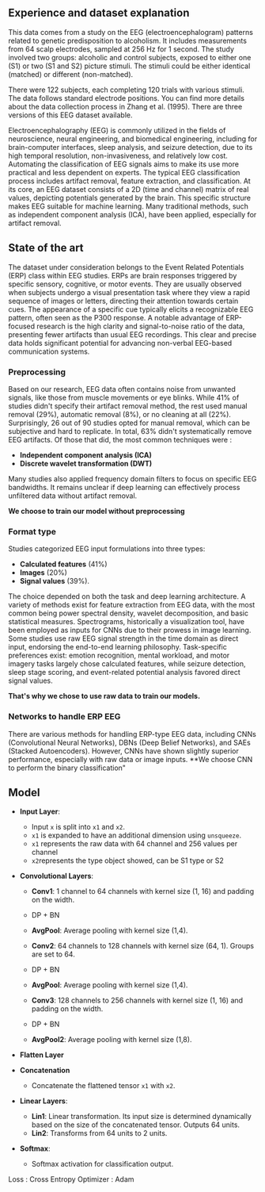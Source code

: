 
## Experience and dataset explanation

This data comes from a study on the EEG (electroencephalogram) patterns related to genetic predisposition to alcoholism. It includes measurements from 64 scalp electrodes, sampled at 256 Hz for 1 second. The study involved two groups: alcoholic and control subjects, exposed to either one (S1) or two (S1 and S2) picture stimuli. The stimuli could be either identical (matched) or different (non-matched).

There were 122 subjects, each completing 120 trials with various stimuli. The data follows standard electrode positions. You can find more details about the data collection process in Zhang et al. (1995). There are three versions of this EEG dataset available.

Electroencephalography (EEG) is commonly utilized in the fields of neuroscience, neural engineering, and biomedical engineering, including for brain-computer interfaces, sleep analysis, and seizure detection, due to its high temporal resolution, non-invasiveness, and relatively low cost. Automating the classification of EEG signals aims to make its use more practical and less dependent on experts. The typical EEG classification process includes artifact removal, feature extraction, and classification. At its core, an EEG dataset consists of a 2D (time and channel) matrix of real values, depicting potentials generated by the brain. This specific structure makes EEG suitable for machine learning. Many traditional methods, such as independent component analysis (ICA), have been applied, especially for artifact removal.

## State of the art

The dataset under consideration belongs to the Event Related Potentials (ERP) class within EEG studies. ERPs are brain responses triggered by specific sensory, cognitive, or motor events. They are usually observed when subjects undergo a visual presentation task where they view a rapid sequence of images or letters, directing their attention towards certain cues. The appearance of a specific cue typically elicits a recognizable EEG pattern, often seen as the P300 response. A notable advantage of ERP-focused research is the high clarity and signal-to-noise ratio of the data, presenting fewer artifacts than usual EEG recordings. This clear and precise data holds significant potential for advancing non-verbal EEG-based communication systems.
### Preprocessing 

Based on our research, EEG data often contains noise from unwanted signals, like those from muscle movements or eye blinks. While 41% of studies didn't specify their artifact removal method, the rest used manual removal (29%), automatic removal (8%), or no cleaning at all (22%). Surprisingly, 26 out of 90 studies opted for manual removal, which can be subjective and hard to replicate. In total, 63% didn't systematically remove EEG artifacts. Of those that did, the most common techniques were :

- **Independent component analysis (ICA)**
- **Discrete wavelet transformation (DWT)**

Many studies also applied frequency domain filters to focus on specific EEG bandwidths. It remains unclear if deep learning can effectively process unfiltered data without artifact removal.

**We choose to train our model without preprocessing**

### Format type

Studies categorized EEG input formulations into three types: 

- **Calculated features** (41%)
- **Images** (20%)
- **Signal values** (39%).

The choice depended on both the task and deep learning architecture. A variety of methods exist for feature extraction from EEG data, with the most common being power spectral density, wavelet decomposition, and basic statistical measures. Spectrograms, historically a visualization tool, have been employed as inputs for CNNs due to their prowess in image learning. Some studies use raw EEG signal strength in the time domain as direct input, endorsing the end-to-end learning philosophy. Task-specific preferences exist: emotion recognition, mental workload, and motor imagery tasks largely chose calculated features, while seizure detection, sleep stage scoring, and event-related potential analysis favored direct signal values.

**That's why we chose to use raw data to train our models.**

### Networks to handle ERP EEG 

There are various methods for handling ERP-type EEG data, including CNNs (Convolutional Neural Networks), DBNs (Deep Belief Networks), and SAEs (Stacked Autoencoders). However, CNNs have shown slightly superior performance, especially with raw data or image inputs.
**We choose CNN to perform the binary classification"
## Model

- **Input Layer**:
    
    - Input `x` is split into `x1` and `x2`.
    - `x1` is expanded to have an additional dimension using `unsqueeze`.
    - `x1` represents the raw data with 64 channel and 256 values per channel
    - `x2`represents the type object showed, can be S1 type or S2
    
- **Convolutional Layers**:
    
    - **Conv1**: 1 channel to 64 channels with kernel size (1, 16) and padding on the width.
    - DP + BN
    - **AvgPool**: Average pooling with kernel size (1,4).

    - **Conv2**: 64 channels to 128 channels with kernel size (64, 1). Groups are set to 64.
    -  DP + BN
    - **AvgPool**: Average pooling with kernel size (1,4).
        
    - **Conv3**: 128 channels to 256 channels with kernel size (1, 16) and padding on the width.
    - DP + BN
    - **AvgPool2**: Average pooling with kernel size (1,8).
        
- **Flatten Layer**
- **Concatenation**
    - Concatenate the flattened tensor `x1` with `x2`.
- **Linear Layers**:
    - **Lin1**: Linear transformation. Its input size is determined dynamically based on the size of the concatenated tensor. Outputs 64 units.
    - **Lin2**: Transforms from 64 units to 2 units.
- **Softmax**:
    - Softmax activation for classification output.

Loss : Cross Entropy
Optimizer : Adam
